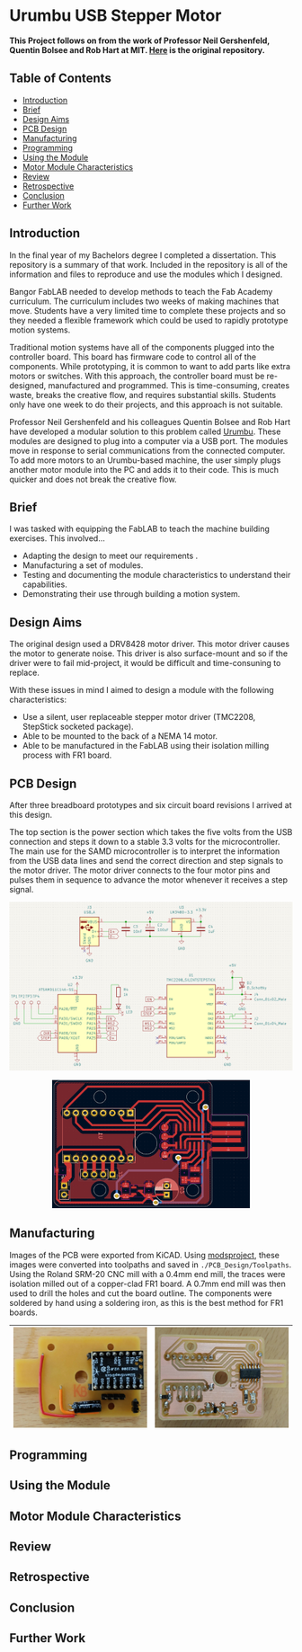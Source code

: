 # Urumbu USB Stepper Motor

**This Project follows on from the work of Professor Neil Gershenfeld, Quentin Bolsee and Rob Hart at MIT. [Here](https://gitlab.cba.mit.edu/neilg/urumbu) is the original repository.**

## Table of Contents <!-- omit from toc -->

- [Introduction](#introduction)
- [Brief](#brief)
- [Design Aims](#design-aims)
- [PCB Design](#pcb-design)
- [Manufacturing](#manufacturing)
- [Programming](#programming)
- [Using the Module](#using-the-module)
- [Motor Module Characteristics](#motor-module-characteristics)
- [Review](#review)
- [Retrospective](#retrospective)
- [Conclusion](#conclusion)
- [Further Work](#further-work)

## Introduction

In the final year of my Bachelors degree I completed a dissertation. This repository is a summary of that work. Included in the repository is all of the information and files to reproduce and use the modules which I designed.

Bangor FabLAB needed to develop methods to teach the Fab Academy curriculum. The curriculum includes two weeks of making machines that move. Students have a very limited time to complete these projects and so they needed a flexible framework which could be used to rapidly prototype motion systems.

Traditional motion systems have all of the components plugged into the controller board. This board has firmware code to control all of the components. While prototyping, it is common to want to add parts like extra motors or switches. With this approach, the controller board must be re-designed, manufactured and programmed. This is time-consuming, creates waste, breaks the creative flow, and requires substantial skills. Students only have one week to do their projects, and this approach is not suitable.

Professor Neil Gershenfeld and his colleagues Quentin Bolsee and Rob Hart have developed a modular solution to this problem called [Urumbu](https://gitlab.cba.mit.edu/neilg/urumbu). These modules are designed to plug into a computer via a USB port. The modules move in response to serial communications from the connected computer. To add more motors to an Urumbu-based machine, the user simply plugs another motor module into the PC and adds it to their code. This is much quicker and does not break the creative flow.

## Brief

I was tasked with equipping the FabLAB to teach the machine building exercises. This involved...
- Adapting the design to meet our requirements .
- Manufacturing a set of modules.
- Testing and documenting the module characteristics to understand their capabilities.
- Demonstrating their use through building a motion system. 

## Design Aims

The original design used a DRV8428 motor driver. This motor driver causes the motor to generate noise. This driver is also surface-mount and so if the driver were to fail mid-project, it would be difficult and time-consuning to replace. 

With these issues in mind I aimed to design a module with the following characteristics:
- Use a silent, user replaceable stepper motor driver (TMC2208, StepStick socketed package).
- Able to be mounted to the back of a NEMA 14 motor.
- Able to be manufactured in the FabLAB using their isolation milling process with FR1 board.

## PCB Design

After three breadboard prototypes and six circuit board revisions I arrived at this design.

The top section is the power section which takes the five volts from the USB connection and steps it down to a stable 3.3 volts for the microcontroller. The main use for the SAMD microcontroller is to interpret the information from the USB data lines and send the correct direction and step signals to the motor driver. The motor driver connects to the four motor pins and pulses them in sequence to advance the motor whenever it receives a step signal.

<p align="center">
  <img src="./Images/Urumbu_Stepper_TMC2208_V1.5_Schematic.png">
</p>

<p align="center">
  <img src="./Images/Urumbu_Stepper_TMC2208_V1.5_PCB.png" width = 70%>
</p>

## Manufacturing

Images of the PCB were exported from KiCAD. Using [modsproject](https://modsproject.org/), these images were converted into toolpaths and saved in `./PCB_Design/Toolpaths`. Using the Roland SRM-20 CNC mill with a 0.4mm end mill, the traces were isolation milled out of a copper-clad FR1 board. A 0.7mm end mill was then used to drill the holes and cut the board outline. The components were soldered by hand using a soldering iron, as this is the best method for FR1 boards.

|  <img src="./Images/Soldered_PCB_V1.5_Front.jpg"> | <img src="./Images/Soldered_PCB_V1.5_Back.jpg"> |
| --- | --- |

## Programming

## Using the Module

## Motor Module Characteristics

## Review 

## Retrospective

## Conclusion

## Further Work